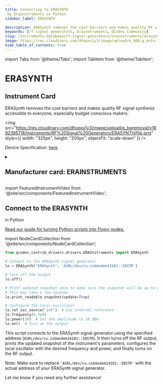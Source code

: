 ```yaml
---
title: Connecting to ERASYNTH
 by Erainstruments in Python
sidebar_label: ERASYNTH

description: ERASynth removes the cost barriers and makes quality RF signal synthesis accessible to everyone, especially budget-conscious makers.
keywords: [rf signal generators, Erainstruments, QCodes Community]
slug: /instruments-database/rf-signal-generators/erainstruments/erasynth
image: https://res.cloudinary.com/dhopxs1y3/image/upload/w_600,q_auto,f_auto/e_bgremoval/v1692395718/Instruments/RF%20Signal%20Generators/ERASYNTH/file.jpg
hide_table_of_contents: true
---
```


import Tabs from '@theme/Tabs';
import TabItem from '@theme/TabItem';

# ERASYNTH


## Instrument Card

<div className="flex">

<div>

ERASynth removes the cost barriers and makes quality RF signal synthesis accessible to everyone, especially budget-conscious makers.

</div>

<img src="https://res.cloudinary.com/dhopxs1y3/image/upload/e_bgremoval/v1692395718/Instruments/RF%20Signal%20Generators/ERASYNTH/file.png" style={{ width: "325px", height: "200px", objectFit: "scale-down" }} />

</div>

<div className="flex text-center">

<p>Device Specification: <a target="\_blank" href="/instruments-database/all-instruments/">here</a></p>

</div>

<details style={{ marginTop: "15px"}}>
<summary><h2>Manufacturer card: ERAINSTRUMENTS</h2></summary>

<img src="https://res.cloudinary.com/dhopxs1y3/image/upload/v1692139600/Instruments/Vendor%20Logos/ERAInstruments.png" style={{ width: "100%", height: "170px",objectFit: "scale-down" }} />

**ERA Instruments** is a startup technology company based in Istanbul, Turkey. With its young and dynamic engineering team, ERA specializes in: RF Signal Generators.

<ul>
  <li>Headquarters: Turkey</li>
  <li>Yearly Revenue (millions, USD): 5.0</li>
  <li>Vendor Website: <a href="https://erainstruments.com/#home">here</a></li>
</ul>
</details>

import FeaturedInstrumentVideo from '@site/src/components/FeaturedInstrumentVideo';

<FeaturedInstrumentVideo category='RF_SIGNAL_GENERATORS' manufacturer='ERAINSTRUMENTS'></FeaturedInstrumentVideo>


## Connect to the ERASYNTH
 in Python

[Read our guide for turning Python scripts into Flojoy nodes.](https://docs.flojoy.ai/contribution/blocks/custom-flojoy-block/)

import NodeCardCollection from '@site/src/components/NodeCardCollection';

<Tabs>

<TabItem value="Flojoy" label="Flojoy" className="flojoy-instrument-tabs">

<NodeCardCollection category='RF_SIGNAL_GENERATORS' manufacturer='ERAINSTRUMENTS'></NodeCardCollection>

</TabItem>
<TabItem value="QCodes Community" label="QCodes Community">


```python
from qcodes_contrib_drivers.drivers.ERAInstruments import ERASynth

# Connect to the ERASynth signal generator
lo = ERASynth("ERASynth", 'ASRL/dev/cu.usbmodem14101::INSTR')

# Turn off the output
lo.off()

# Print updated snapshot once to make sure the snapshot will be up-to-date
# This may take a few seconds
lo.print_readable_snapshot(update=True)

# Configure the local oscillator
lo.ref_osc_source("int")  # Use internal reference
lo.frequency(4.7e9)
lo.power(10)  # Set the amplitude to 10 dBm
lo.on()  # Turn on the output
```

This script connects to the ERASynth signal generator using the specified address (`ASRL/dev/cu.usbmodem14101::INSTR`). It then turns off the RF output, prints the updated snapshot of the instrument's parameters, configures the local oscillator with the desired frequency and power, and finally turns on the RF output.

Note: Make sure to replace `'ASRL/dev/cu.usbmodem14101::INSTR'` with the actual address of your ERASynth signal generator.

Let me know if you need any further assistance!

</TabItem>
</Tabs>